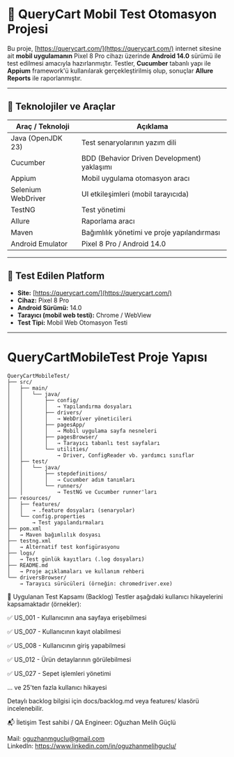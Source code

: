 # 📱 QueryCart Mobil Test Otomasyon Projesi

Bu proje, [https://querycart.com/](https://querycart.com/) internet sitesine ait **mobil uygulamanın** Pixel 8 Pro cihazı üzerinde **Android 14.0** sürümü ile test edilmesi amacıyla hazırlanmıştır. Testler, **Cucumber** tabanlı yapı ile **Appium** framework'ü kullanılarak gerçekleştirilmiş olup, sonuçlar **Allure Reports** ile raporlanmıştır.

---

## 🚀 Teknolojiler ve Araçlar

| Araç / Teknoloji       | Açıklama                              |
|------------------------|----------------------------------------|
| Java (OpenJDK 23)      | Test senaryolarının yazım dili         |
| Cucumber               | BDD (Behavior Driven Development) yaklaşımı |
| Appium                 | Mobil uygulama otomasyon aracı         |
| Selenium WebDriver     | UI etkileşimleri (mobil tarayıcıda)    |
| TestNG                 | Test yönetimi                          |
| Allure                 | Raporlama aracı                        |
| Maven                  | Bağımlılık yönetimi ve proje yapılandırması |
| Android Emulator       | Pixel 8 Pro / Android 14.0             |

---

## 📱 Test Edilen Platform

- **Site:** [https://querycart.com/](https://querycart.com/)
- **Cihaz:** Pixel 8 Pro
- **Android Sürümü:** 14.0
- **Tarayıcı (mobil web testi):** Chrome / WebView
- **Test Tipi:** Mobil Web Otomasyon Testi

---

# QueryCartMobileTest Proje Yapısı


```
QueryCartMobileTest/
├── src/
│   ├── main/
│   │   └── java/
│   │       ├── config/
│   │       │   → Yapılandırma dosyaları
│   │       ├── drivers/
│   │       │   → WebDriver yöneticileri
│   │       ├── pagesApp/
│   │       │   → Mobil uygulama sayfa nesneleri
│   │       ├── pagesBrowser/
│   │       │   → Tarayıcı tabanlı test sayfaları
│   │       └── utilities/
│   │           → Driver, ConfigReader vb. yardımcı sınıflar
│   ├── test/
│   │   └── java/
│   │       ├── stepdefinitions/
│   │       │   → Cucumber adım tanımları
│   │       └── runners/
│   │           → TestNG ve Cucumber runner'ları
├── resources/
│   ├── features/
│   │   → .feature dosyaları (senaryolar)
│   └── config.properties
│       → Test yapılandırmaları
├── pom.xml
│   → Maven bağımlılık dosyası
├── testng.xml
│   → Alternatif test konfigürasyonu
├── logs/
│   → Test günlük kayıtları (.log dosyaları)
├── README.md
│   → Proje açıklamaları ve kullanım rehberi
└── driversBrowser/
    → Tarayıcı sürücüleri (örneğin: chromedriver.exe)
```




🧭 Uygulanan Test Kapsamı (Backlog)
Testler aşağıdaki kullanıcı hikayelerini kapsamaktadır (örnekler):

✅ US_001 - Kullanıcının ana sayfaya erişebilmesi

✅ US_007 - Kullanıcının kayıt olabilmesi

✅ US_008 - Kullanıcının giriş yapabilmesi

✅ US_012 - Ürün detaylarının görülebilmesi

✅ US_027 - Sepet işlemleri yönetimi

… ve 25'ten fazla kullanıcı hikayesi

Detaylı backlog bilgisi için docs/backlog.md veya features/ klasörü incelenebilir.

📬 İletişim
Test sahibi / QA Engineer: Oğuzhan Melih Güçlü

Mail: oguzhanmguclu@gmail.com  
LinkedIn: https://www.linkedin.com/in/oguzhanmelihguclu/
